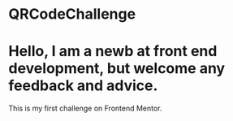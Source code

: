 # QRCodeChallenge
# Hello, I am a newb at front end development, but welcome any feedback and advice.
This is my first challenge on Frontend Mentor.
